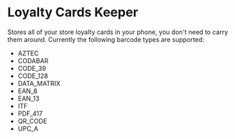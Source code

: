 # Loyalty Cards Keeper

Stores all of your store loyalty cards in your phone, you don't need to carry them around. Currently
the following barcode types are supported:

- AZTEC
- CODABAR
- CODE_39
- CODE_128
- DATA_MATRIX
- EAN_8
- EAN_13
- ITF
- PDF_417
- QR_CODE
- UPC_A
